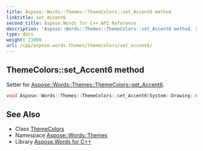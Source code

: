 ```yaml
---
title: Aspose::Words::Themes::ThemeColors::set_Accent6 method
linktitle: set_Accent6
second_title: Aspose.Words for C++ API Reference
description: 'Aspose::Words::Themes::ThemeColors::set_Accent6 method. Setter for Aspose::Words::Themes::ThemeColors::get_Accent6 in C++.'
type: docs
weight: 21000
url: /cpp/aspose.words.themes/themecolors/set_accent6/
---
```

## ThemeColors::set_Accent6 method


Setter for [Aspose::Words::Themes::ThemeColors::get_Accent6](../get_accent6/).

```cpp
void Aspose::Words::Themes::ThemeColors::set_Accent6(System::Drawing::Color value)
```

## See Also

* Class [ThemeColors](../)
* Namespace [Aspose::Words::Themes](../../)
* Library [Aspose.Words for C++](../../../)
